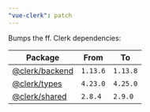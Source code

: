 ```yaml
---
"vue-clerk": patch
---
```


Bumps the ff. Clerk dependencies:

| Package | From | To |
| --- | --- | --- |
| [@clerk/backend](https://github.com/clerk/javascript/tree/HEAD/packages/backend) | `1.13.6` | `1.13.8` |
| [@clerk/types](https://github.com/clerk/javascript/tree/HEAD/packages/types) | `4.23.0` | `4.25.0` |
| [@clerk/shared](https://github.com/clerk/javascript/tree/HEAD/packages/shared) | `2.8.4` | `2.9.0` |
